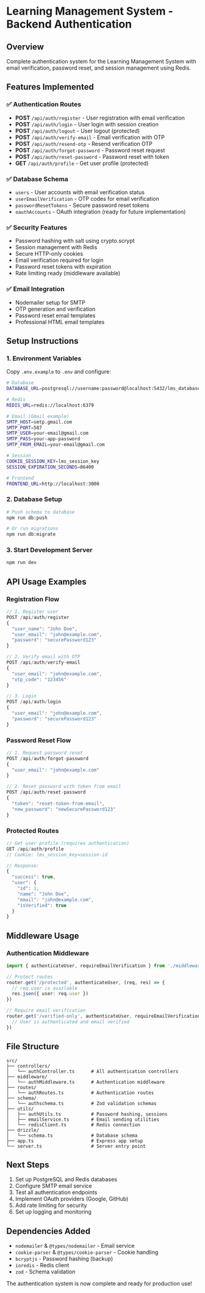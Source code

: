 # Learning Management System - Backend Authentication

## Overview
Complete authentication system for the Learning Management System with email verification, password reset, and session management using Redis.

## Features Implemented

### ✅ Authentication Routes
- **POST** `/api/auth/register` - User registration with email verification
- **POST** `/api/auth/login` - User login with session creation
- **POST** `/api/auth/logout` - User logout (protected)
- **POST** `/api/auth/verify-email` - Email verification with OTP
- **POST** `/api/auth/resend-otp` - Resend verification OTP
- **POST** `/api/auth/forgot-password` - Password reset request
- **POST** `/api/auth/reset-password` - Password reset with token
- **GET** `/api/auth/profile` - Get user profile (protected)

### ✅ Database Schema
- `users` - User accounts with email verification status
- `userEmailVerification` - OTP codes for email verification
- `passwordResetTokens` - Secure password reset tokens
- `oauthAccounts` - OAuth integration (ready for future implementation)

### ✅ Security Features
- Password hashing with salt using crypto.scrypt
- Session management with Redis
- Secure HTTP-only cookies
- Email verification required for login
- Password reset tokens with expiration
- Rate limiting ready (middleware available)

### ✅ Email Integration
- Nodemailer setup for SMTP
- OTP generation and verification
- Password reset email templates
- Professional HTML email templates

## Setup Instructions

### 1. Environment Variables
Copy `.env.example` to `.env` and configure:

```bash
# Database
DATABASE_URL=postgresql://username:password@localhost:5432/lms_database

# Redis
REDIS_URL=redis://localhost:6379

# Email (Gmail example)
SMTP_HOST=smtp.gmail.com
SMTP_PORT=587
SMTP_USER=your-email@gmail.com
SMTP_PASS=your-app-password
SMTP_FROM_EMAIL=your-email@gmail.com

# Session
COOKIE_SESSION_KEY=lms_session_key
SESSION_EXPIRATION_SECONDS=86400

# Frontend
FRONTEND_URL=http://localhost:3000
```

### 2. Database Setup
```bash
# Push schema to database
npm run db:push

# Or run migrations
npm run db:migrate
```

### 3. Start Development Server
```bash
npm run dev
```

## API Usage Examples

### Registration Flow
```javascript
// 1. Register user
POST /api/auth/register
{
  "user_name": "John Doe",
  "user_email": "john@example.com",
  "password": "securePassword123"
}

// 2. Verify email with OTP
POST /api/auth/verify-email
{
  "user_email": "john@example.com",
  "otp_code": "123456"
}

// 3. Login
POST /api/auth/login
{
  "user_email": "john@example.com",
  "password": "securePassword123"
}
```

### Password Reset Flow
```javascript
// 1. Request password reset
POST /api/auth/forgot-password
{
  "user_email": "john@example.com"
}

// 2. Reset password with token from email
POST /api/auth/reset-password
{
  "token": "reset-token-from-email",
  "new_password": "newSecurePassword123"
}
```

### Protected Routes
```javascript
// Get user profile (requires authentication)
GET /api/auth/profile
// Cookie: lms_session_key=session-id

// Response:
{
  "success": true,
  "user": {
    "id": 1,
    "name": "John Doe",
    "email": "john@example.com",
    "isVerified": true
  }
}
```

## Middleware Usage

### Authentication Middleware
```typescript
import { authenticateUser, requireEmailVerification } from './middleware/authMiddleware'

// Protect routes
router.get('/protected', authenticateUser, (req, res) => {
  // req.user is available
  res.json({ user: req.user })
})

// Require email verification
router.get('/verified-only', authenticateUser, requireEmailVerification, (req, res) => {
  // User is authenticated and email verified
})
```

## File Structure
```
src/
├── controllers/
│   └── authController.ts      # All authentication controllers
├── middleware/
│   └── authMiddleware.ts      # Authentication middleware
├── routes/
│   └── authRoutes.ts          # Authentication routes
├── schema/
│   └── authschema.ts          # Zod validation schemas
├── utils/
│   ├── authUtils.ts           # Password hashing, sessions
│   ├── emailService.ts        # Email sending utilities
│   └── redisClient.ts         # Redis connection
├── drizzle/
│   └── schema.ts              # Database schema
├── app.ts                     # Express app setup
└── server.ts                  # Server entry point
```

## Next Steps
1. Set up PostgreSQL and Redis databases
2. Configure SMTP email service
3. Test all authentication endpoints
4. Implement OAuth providers (Google, GitHub)
5. Add rate limiting for security
6. Set up logging and monitoring

## Dependencies Added
- `nodemailer` & `@types/nodemailer` - Email service
- `cookie-parser` & `@types/cookie-parser` - Cookie handling
- `bcryptjs` - Password hashing (backup)
- `ioredis` - Redis client
- `zod` - Schema validation

The authentication system is now complete and ready for production use!
